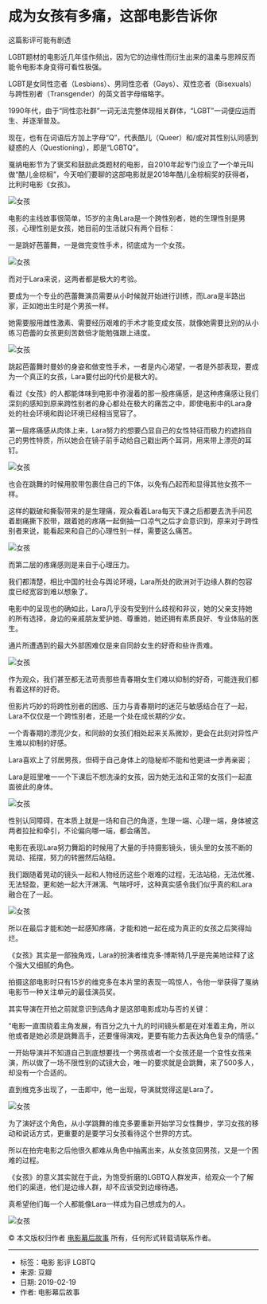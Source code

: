 # 成为女孩有多痛，这部电影告诉你

这篇影评可能有剧透

LGBT题材的电影近几年佳作频出，因为它的边缘性而衍生出来的温柔与思辨反而能令电影本身变得可看性极强。

LGBT是女同性恋者（Lesbians）、男同性恋者（Gays）、双性恋者（Bisexuals）与跨性别者（Transgender）的英文首字母缩略字。

1990年代，由于“同性恋社群”一词无法完整体现相关群体，“LGBT”一词便应运而生、并逐渐普及。

现在，也有在词语后方加上字母“Q”，代表酷儿（Queer）和/或对其性别认同感到疑惑的人（Questioning），即是“LGBTQ”。

戛纳电影节为了褒奖和鼓励此类题材的电影，自2010年起专门设立了一个单元叫做“酷儿金棕榈”，今天咱们要聊的这部电影就是2018年酷儿金棕榈奖的获得者，比利时电影《女孩》。

![女孩](https://img1.doubanio.com/view/thing_review/l/public/p2492708.webp)

电影的主线故事很简单，15岁的主角Lara是一个跨性别者，她的生理性别是男孩，心理性别是女孩，她目前的生活就只有两个目标：

一是跳好芭蕾舞，一是做完变性手术，彻底成为一个女孩。

![女孩](https://img3.doubanio.com/view/thing_review/l/public/p2492707.webp)

而对于Lara来说，这两者都是极大的考验。

要成为一个专业的芭蕾舞演员需要从小时候就开始进行训练，而Lara是半路出家，正如她出生时是个男孩一样。

她需要服用雌性激素、需要经历艰难的手术才能变成女孩，就像她需要比别的从小练习芭蕾的女孩更刻苦数倍才能勉强跟上进度。

![女孩](https://img1.doubanio.com/view/thing_review/l/public/p2492710.webp)

跳起芭蕾舞时曼妙的身姿和做变性手术，一者是内心渴望，一者是外部表现，要成为一个真正的女孩，Lara要付出的代价是极大的。

看过《女孩》的人都能体味到电影中弥漫着的那一股疼痛感，是这种疼痛感让我们深刻的感知到原来跨性别者的身心都处在极大的痛苦之中，即使电影中的Lara身处的社会环境和舆论环境已经相当宽容了。

第一层疼痛感从肉体上来，Lara努力的想要凸显自己的女性特征而极力的遮挡自己的男性特质，所以她会在镜子前手动给自己戳出两个耳洞，用来带上漂亮的耳钉。

![女孩](https://img1.doubanio.com/view/thing_review/l/public/p2492709.webp)

也会在跳舞的时候用胶带包裹住自己的下体，以免有凸起而和显得其他女孩不一样。

这样的戳破和撕裂带来的是生理痛，观众看着Lara每天下课之后都要去洗手间忍着剧痛撕下胶带，跟着她的疼痛一起倒抽一口凉气之后才会意识到，原来对于跨性别者来说，能看起来和自己的心理性别一样，需要这么痛苦。

![女孩](https://img3.doubanio.com/view/thing_review/l/public/p2492712.webp)

而第二层的疼痛感则是来自于心理压力。

我们都清楚，相比中国的社会与舆论环境，Lara所处的欧洲对于边缘人群的包容度已经宽容到难以想象了。

电影中的呈现也的确如此，Lara几乎没有受到什么歧视和非议，她的父亲支持她的所有选择，身边的亲戚朋友爱护她、尊重她，她还拥有素质良好、专业体贴的医生。

通片所遭遇到的最大外部困难仅是来自同龄女生的好奇和些许责难。

![女孩](https://img2.doubanio.com/view/thing_review/l/public/p2492711.webp)

作为观众，我们甚至都无法苛责那些青春期女生们难以抑制的好奇，可能连我们都有着这样的好奇。

但影片巧妙的将跨性别者的困惑、压力与青春期时的迷茫与敏感结合在了一起，Lara不仅仅是一个跨性别者，还是一个处在成长期的少女。

一个青春期的漂亮少女，和同龄的女孩们相处起来关系微妙，更会在此刻对异性产生难以抑制的好感。

Lara喜欢上了邻居男孩，但碍于自己身体上的隐秘却不能和他更进一步再亲密；

Lara是班里唯一一个下课后不想洗澡的女孩，因为她无法和正常的女孩们一起直面彼此的身体。

![女孩](https://img9.doubanio.com/view/thing_review/l/public/p2492714.webp)

性别认同障碍，在本质上就是一场和自己的角逐，生理一端、心理一端，身体被这两者拉扯和牵引，不论偏向哪一端，都会痛苦。

电影在表现Lara努力舞蹈的时候用了大量的手持摄影镜头，镜头里的女孩不断的晃动、摇摆，努力的转圈然后站稳。

我们跟随着晃动的镜头一起和人物经历这些个艰难的过程，无法站稳，无法优雅、无法轻盈，更和她一起大汗淋漓、气喘吁吁，这种真实感令我们似乎真的和Lara融合在了一起。

![女孩](https://img3.doubanio.com/view/thing_review/l/public/p2492713.webp)

所以在最后才能和她一起感知疼痛，才能和她一起在成为真正的女孩之后笑得灿烂。

《女孩》其实是一部独角戏，Lara的扮演者维克多·博斯特几乎是完美地诠释了这个强大又细腻的角色。

拍摄这部电影时只有15岁的维克多在本片里的表现一鸣惊人，令他一举获得了戛纳电影节一种关注单元的最佳演员奖。

其实导演在开拍之前就意识到选角才是这部电影成功与否的关键：

“电影一直围绕着主角发展，有百分之九十九的时间镜头都是在对准着主角，所以他或者是她必须是跳舞高手，还要懂得演戏，更要有能力去表达角色复杂的情感。”

一开始导演并不知道自己到底想要找一个男孩或者一个女孩还是一个变性女孩来演，所以做了一场不限性别的试镜大会，唯一的要求就是会跳舞，来了500多人，却没有一个合适的。

直到维克多出现了，一击即中，他一出现，导演就觉得这是Lara了。

![女孩](https://img9.doubanio.com/view/thing_review/l/public/p2492715.webp)

为了演好这个角色，从小学跳舞的维克多要重新开始学习女性舞步，学习女孩的移动和说话方式，更重要的是要学习女孩看待这个世界的方式。

所以在拍完电影之后他很久都难从角色中抽离出来，从女孩变回男孩，又是一个困难的过程。

《女孩》的意义其实就在于此，为饱受折磨的LGBTQ人群发声，给观众一个了解他们的渠道，他们是边缘人群，却不应该受到边缘待遇。

真希望他们每一个人都能像Lara一样成为自己想成为的人。

![女孩](https://img9.doubanio.com/view/thing_review/l/public/p2492716.webp)

© 本文版权归作者  [电影幕后故事](https://www.douban.com/people/175293106/)  所有，任何形式转载请联系作者。

---

- 标签：电影 影评 LGBTQ
- 来源: 豆瓣
- 日期: 2019-02-19
- 作者: 电影幕后故事